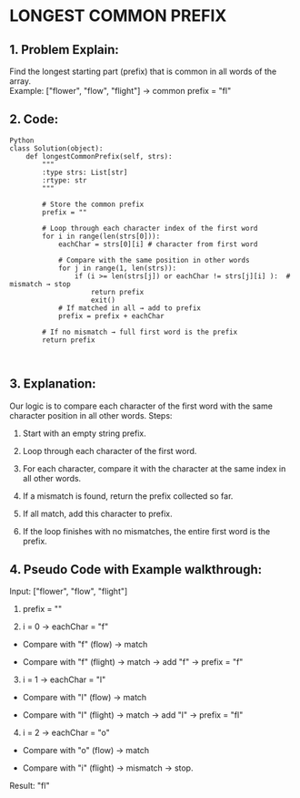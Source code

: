 # LONGEST COMMON PREFIX
## 1. Problem Explain:
Find the longest starting part (prefix) that is common in all words of the array.  
Example: ["flower", "flow", "flight"] → common prefix = "fl"

## 2. Code:
``` 
Python
class Solution(object):
    def longestCommonPrefix(self, strs):
        """
        :type strs: List[str]
        :rtype: str
        """

        # Store the common prefix
        prefix = ""

        # Loop through each character index of the first word
        for i in range(len(strs[0])):
            eachChar = strs[0][i] # character from first word

            # Compare with the same position in other words
            for j in range(1, len(strs)):
                if (i >= len(strs[j]) or eachChar != strs[j][i] ):  # mismatch → stop
                    return prefix
                    exit()                    
            # If matched in all → add to prefix
            prefix = prefix + eachChar

        # If no mismatch → full first word is the prefix
        return prefix

         
```
## 3. Explanation:
Our logic is to compare each character of the first word with the same character position in all other words.
Steps:

1. Start with an empty string prefix.

2. Loop through each character of the first word.

3. For each character, compare it with the character at the same index in all other words.

4. If a mismatch is found, return the prefix collected so far.

5. If all match, add this character to prefix.

6. If the loop finishes with no mismatches, the entire first word is the prefix.

## 4. Pseudo Code with Example walkthrough:
   Input: ["flower", "flow", "flight"]

1. prefix = ""

2. i = 0 → eachChar = "f"

 - Compare with "f" (flow) → match

 - Compare with "f" (flight) → match
→ add "f" → prefix = "f"

3. i = 1 → eachChar = "l"

 - Compare with "l" (flow) → match

 - Compare with "l" (flight) → match
→ add "l" → prefix = "fl"

4. i = 2 → eachChar = "o"

 - Compare with "o" (flow) → match

 - Compare with "i" (flight) → mismatch → stop.

 Result: "fl"
   

